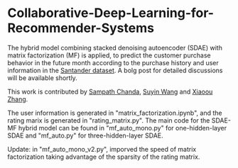 # Collaborative-Deep-Learning-for-Recommender-Systems
The hybrid model combining stacked denoising autoencoder (SDAE) with matrix factorization (MF) is applied, to predict the customer purchase behavior in the future month according to the purchase history and user information in the [Santander dataset](https://www.kaggle.com/c/santander-product-recommendation). A bolg post for detailed discussions will be available shortly.

This work is contributed by [Sampath Chanda](https://www.linkedin.com/in/sampathchanda/), [Suyin Wang](https://www.linkedin.com/in/suyin-wang-3934b543/) and [Xiaoou Zhang](https://www.linkedin.com/in/xiaoou-zhang-a9559211a/).

The user information is generated in "matrix_factorization.ipynb", and the rating marix is generated in "rating_matrix.py". The main code for the SDAE-MF hybrid model can be found in "mf_auto_mono.py" for one-hidden-layer SDAE and "mf_auto.py" for three-hidden-layer SDAE.

Update: in "mf_auto_mono_v2.py", imporved the speed of matrix factorization taking advantage of the sparsity of the rating matrix.
